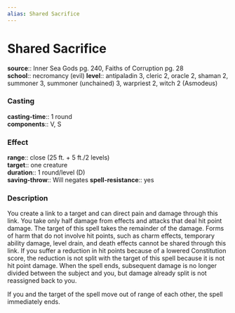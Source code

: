```yaml
---
alias: Shared Sacrifice
---
```


# Shared Sacrifice 

**source**:: Inner Sea Gods pg. 240, Faiths of Corruption pg. 28  
**school**:: necromancy (evil)
**level**:: antipaladin 3, cleric 2, oracle 2, shaman 2, summoner 3, summoner (unchained) 3, warpriest 2, witch 2 (Asmodeus)

### Casting 

**casting-time**:: 1 round  
**components**:: V, S

### Effect 

**range**:: close (25 ft. + 5 ft./2 levels)  
**target**:: one creature  
**duration**:: 1 round/level (D)  
**saving-throw**:: Will negates
**spell-resistance**:: yes

### Description 

You create a link to a target and can direct pain and damage through this link. You take only half damage from effects and attacks that deal hit point damage. The target of this spell takes the remainder of the damage. Forms of harm that do not involve hit points, such as charm effects, temporary ability damage, level drain, and death effects cannot be shared through this link. If you suffer a reduction in hit points because of a lowered Constitution score, the reduction is not split with the target of this spell because it is not hit point damage. When the spell ends, subsequent damage is no longer divided between the subject and you, but damage already split is not reassigned back to you.  
  
If you and the target of the spell move out of range of each other, the spell immediately ends.
